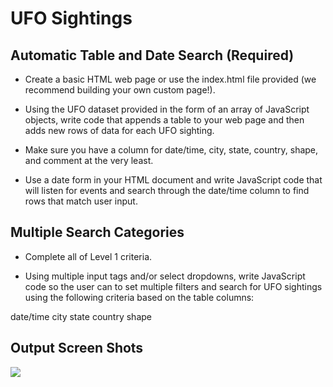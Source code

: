 # UFO Sightings

## Automatic Table and Date Search (Required)

* Create a basic HTML web page or use the index.html file provided (we recommend building your own custom page!).


* Using the UFO dataset provided in the form of an array of JavaScript objects, write code that appends a table to your web page and then adds new rows of data for each UFO sighting.

* Make sure you have a column for date/time, city, state, country, shape, and comment at the very least.


* Use a date form in your HTML document and write JavaScript code that will listen for events and search through the date/time column to find rows that match user input.

## Multiple Search Categories

* Complete all of Level 1 criteria.

* Using multiple input tags and/or select dropdowns, write JavaScript code so the user can to set multiple filters and search for UFO sightings using the following criteria based on the table columns:

date/time
city
state
country
shape

## Output Screen Shots

![](ScreenShot_1.png)
